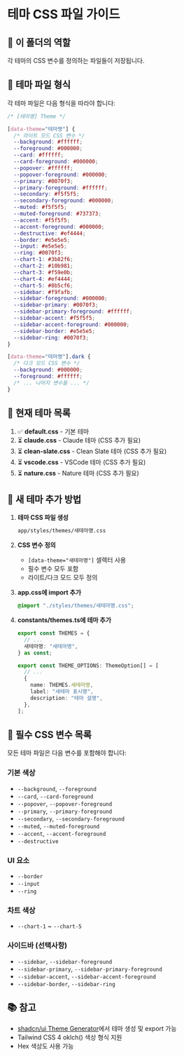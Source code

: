 # 테마 CSS 파일 가이드

## 📁 이 폴더의 역할

각 테마의 CSS 변수를 정의하는 파일들이 저장됩니다.

## 🎨 테마 파일 형식

각 테마 파일은 다음 형식을 따라야 합니다:

```css
/* [테마명] Theme */

[data-theme="테마명"] {
  /* 라이트 모드 CSS 변수 */
  --background: #ffffff;
  --foreground: #000000;
  --card: #ffffff;
  --card-foreground: #000000;
  --popover: #ffffff;
  --popover-foreground: #000000;
  --primary: #0070f3;
  --primary-foreground: #ffffff;
  --secondary: #f5f5f5;
  --secondary-foreground: #000000;
  --muted: #f5f5f5;
  --muted-foreground: #737373;
  --accent: #f5f5f5;
  --accent-foreground: #000000;
  --destructive: #ef4444;
  --border: #e5e5e5;
  --input: #e5e5e5;
  --ring: #0070f3;
  --chart-1: #3b82f6;
  --chart-2: #10b981;
  --chart-3: #f59e0b;
  --chart-4: #ef4444;
  --chart-5: #8b5cf6;
  --sidebar: #f9fafb;
  --sidebar-foreground: #000000;
  --sidebar-primary: #0070f3;
  --sidebar-primary-foreground: #ffffff;
  --sidebar-accent: #f5f5f5;
  --sidebar-accent-foreground: #000000;
  --sidebar-border: #e5e5e5;
  --sidebar-ring: #0070f3;
}

[data-theme="테마명"].dark {
  /* 다크 모드 CSS 변수 */
  --background: #000000;
  --foreground: #ffffff;
  /* ... 나머지 변수들 ... */
}
```

## 📝 현재 테마 목록

1. ✅ **default.css** - 기본 테마
2. ⏳ **claude.css** - Claude 테마 (CSS 추가 필요)
3. ⏳ **clean-slate.css** - Clean Slate 테마 (CSS 추가 필요)
4. ⏳ **vscode.css** - VSCode 테마 (CSS 추가 필요)
5. ⏳ **nature.css** - Nature 테마 (CSS 추가 필요)

## 🔧 새 테마 추가 방법

1. **테마 CSS 파일 생성**

   ```bash
   app/styles/themes/새테마명.css
   ```

2. **CSS 변수 정의**
   - `[data-theme="새테마명"]` 셀렉터 사용
   - 필수 변수 모두 포함
   - 라이트/다크 모드 모두 정의

3. **app.css에 import 추가**

   ```css
   @import "./styles/themes/새테마명.css";
   ```

4. **constants/themes.ts에 테마 추가**

   ```typescript
   export const THEMES = {
     // ...
     새테마명: "새테마명",
   } as const;

   export const THEME_OPTIONS: ThemeOption[] = [
     // ...
     {
       name: THEMES.새테마명,
       label: "새테마 표시명",
       description: "테마 설명",
     },
   ];
   ```

## 🎯 필수 CSS 변수 목록

모든 테마 파일은 다음 변수를 포함해야 합니다:

### 기본 색상

- `--background`, `--foreground`
- `--card`, `--card-foreground`
- `--popover`, `--popover-foreground`
- `--primary`, `--primary-foreground`
- `--secondary`, `--secondary-foreground`
- `--muted`, `--muted-foreground`
- `--accent`, `--accent-foreground`
- `--destructive`

### UI 요소

- `--border`
- `--input`
- `--ring`

### 차트 색상

- `--chart-1` ~ `--chart-5`

### 사이드바 (선택사항)

- `--sidebar`, `--sidebar-foreground`
- `--sidebar-primary`, `--sidebar-primary-foreground`
- `--sidebar-accent`, `--sidebar-accent-foreground`
- `--sidebar-border`, `--sidebar-ring`

## 📚 참고

- [shadcn/ui Theme Generator](https://shadcnstudio.com/theme-generator)에서 테마 생성 및 export 가능
- Tailwind CSS 4 oklch() 색상 형식 지원
- Hex 색상도 사용 가능
